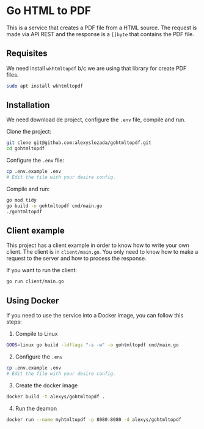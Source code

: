 # Go HTML to PDF

This is a service that creates a PDF file from a HTML source. The request is made via API REST and the response
is a `[]byte` that contains the PDF file.

## Requisites

We need install `wkhtmltopdf` b/c we are using that library for create PDF files.

```bash
sudo apt install wkhtmltopdf
```

## Installation

We need download de project, configure the `.env` file, compile and run.

Clone the project:

```bash
git clone git@github.com:alexyslozada/gohtmltopdf.git
cd gohtmltopdf
```

Configure the `.env` file:

```bash
cp .env.example .env
# Edit the file with your desire config.
```

Compile and run:
```bash
go mod tidy
go build -o gohtmltopdf cmd/main.go
./gohtmltopdf
```

## Client example

This project has a client example in order to know how to write your own client.
The client is in `client/main.go`. You only need to know how to make a request 
to the server and how to process the response.

If you want to run the client:

```bash
go run client/main.go
```

## Using Docker

If you need to use the service into a Docker image, you can follow this steps:

1. Compile to Linux

```bash
GOOS=linux go build -ldflags "-s -w" -o gohtmltopdf cmd/main.go
```

2. Configure the `.env`

```bash
cp .env.example .env
# Edit the file with your desire config.
```

3. Create the docker image

```bash
docker build -t alexys/gohtmltopdf .
```

4. Run the deamon

```bash
docker run --name myhtmltopdf -p 8080:8080 -d alexys/gohtmltopdf
```
